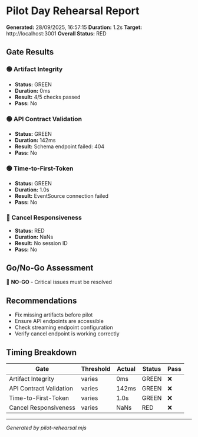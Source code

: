 # Pilot Day Rehearsal Report

**Generated:** 28/09/2025, 16:57:15
**Duration:** 1.2s
**Target:** http://localhost:3001
**Overall Status:** RED

## Gate Results


### 🟢 Artifact Integrity

- **Status:** GREEN
- **Duration:** 0ms
- **Result:** 4/5 checks passed
- **Pass:** No

### 🟢 API Contract Validation

- **Status:** GREEN
- **Duration:** 142ms
- **Result:** Schema endpoint failed: 404
- **Pass:** No

### 🟢 Time-to-First-Token

- **Status:** GREEN
- **Duration:** 1.0s
- **Result:** EventSource connection failed
- **Pass:** No

### 🔴 Cancel Responsiveness

- **Status:** RED
- **Duration:** NaNs
- **Result:** No session ID
- **Pass:** No


## Go/No-Go Assessment

🛑 **NO-GO** - Critical issues must be resolved

## Recommendations

- Fix missing artifacts before pilot
- Ensure API endpoints are accessible
- Check streaming endpoint configuration
- Verify cancel endpoint is working correctly

## Timing Breakdown

| Gate | Threshold | Actual | Status | Pass |
|------|-----------|--------|--------|------|
| Artifact Integrity | varies | 0ms | GREEN | ❌ |
| API Contract Validation | varies | 142ms | GREEN | ❌ |
| Time-to-First-Token | varies | 1.0s | GREEN | ❌ |
| Cancel Responsiveness | varies | NaNs | RED | ❌ |

---
*Generated by pilot-rehearsal.mjs*
